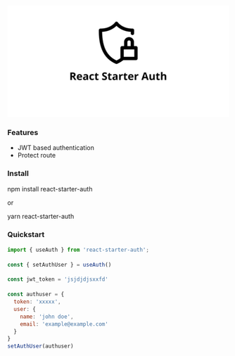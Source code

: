 <div align="center">
        <a href="#" title="React Starter Authentication">
            <img src="https://github.com/akosidencio/react-starter-auth/blob/main/react-starter-auth.png" alt="React Starter Authentication" />
        </a>
</div>


### Features

- JWT based authentication
- Protect route 

### Install

  npm install react-starter-auth

  or 

  yarn react-starter-auth

### Quickstart

```jsx
import { useAuth } from 'react-starter-auth';

const { setAuthUser } = useAuth()

const jwt_token = 'jsjdjdjsxxfd'

const authuser = {
  token: 'xxxxx',
  user: {
    name: 'john doe',
    email: 'example@example.com'
  }
}
setAuthUser(authuser)

```
